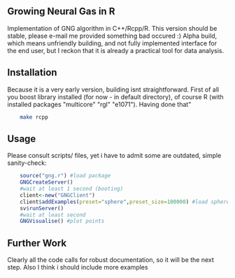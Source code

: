 Growing Neural Gas in R
----------------------
Implementation of GNG algorithm in C++/Rcpp/R. This version should be stable, please e-mail me 
provided something bad occured :)
Alpha build, which means unfriendly building, and not fully implemented interface for the end user, 
but I reckon that it is already a practical tool for data analysis.

Installation
-----------
Because it is a very early version, building isnt straightforward. First of all you boost library installed
(for now - in default directory), of course R (with installed packages "multicore" "rgl" "e1071"). Having done that"
```bash
    make rcpp
```

Usage
-----
Please consult scripts/ files, yet i have to admit some are outdated, simple sanity-check:
```R
    source("gng.r") #load package
    GNGCreateServer() 
    #wait at least 1 second (booting)
    client<-new("GNGClient")
    client$addExamples(preset="sphere",preset_size=100000) #load sphere point distribution
    sv$runServer()
    #wait at least second
    GNGVisualise() #plot points
```

Further Work
------
Clearly all the code calls for robust documentation, so it will be the next step. Also I think i should include 
more examples